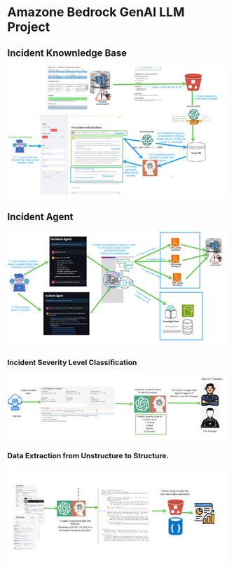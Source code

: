 # Amazone Bedrock GenAI LLM Project
## Incident Knownledge Base
<img src="images/jpg-incident-kb.jpg">

## Incident Agent
<img src="images/jpg-incident-agent.jpg"/>

### Incident Severity Level Classification
<img src="images/jpg-incident-severity-classification.jpg">
 
### Data Extraction from Unstructure to Structure.
<img src="images/jpg-data-extraction.jpg">